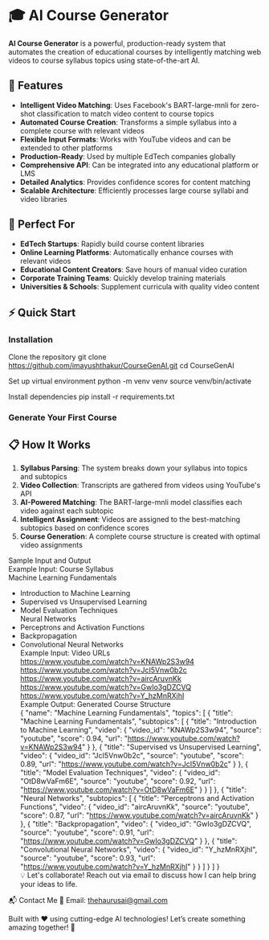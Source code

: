 # 🎓 AI Course Generator

**AI Course Generator** is a powerful, production-ready system that automates the creation of educational courses by intelligently matching web videos to course syllabus topics using state-of-the-art AI.

## 🚀 Features

- **Intelligent Video Matching**: Uses Facebook's BART-large-mnli for zero-shot classification to match video content to course topics
- **Automated Course Creation**: Transforms a simple syllabus into a complete course with relevant videos
- **Flexible Input Formats**: Works with YouTube videos and can be extended to other platforms
- **Production-Ready**: Used by multiple EdTech companies globally
- **Comprehensive API**: Can be integrated into any educational platform or LMS
- **Detailed Analytics**: Provides confidence scores for content matching
- **Scalable Architecture**: Efficiently processes large course syllabi and video libraries

## 🎯 Perfect For

- **EdTech Startups**: Rapidly build course content libraries
- **Online Learning Platforms**: Automatically enhance courses with relevant videos
- **Educational Content Creators**: Save hours of manual video curation
- **Corporate Training Teams**: Quickly develop training materials
- **Universities & Schools**: Supplement curricula with quality video content

## ⚡ Quick Start

### Installation

Clone the repository
git clone https://github.com/imayushthakur/CourseGenAI.git
cd CourseGenAI

Set up virtual environment
python -m venv venv
source venv/bin/activate

Install dependencies
pip install -r requirements.txt

### Generate Your First Course

## 📋 How It Works

1. **Syllabus Parsing**: The system breaks down your syllabus into topics and subtopics
2. **Video Collection**: Transcripts are gathered from videos using YouTube's API
3. **AI-Powered Matching**: The BART-large-mnli model classifies each video against each subtopic
4. **Intelligent Assignment**: Videos are assigned to the best-matching subtopics based on confidence scores
5. **Course Generation**: A complete course structure is created with optimal video assignments

Sample Input and Output
<br>
Example Input: Course Syllabus
<br>
Machine Learning Fundamentals
<br>

- Introduction to Machine Learning
- Supervised vs Unsupervised Learning
- Model Evaluation Techniques
  <br>
  Neural Networks
  <br>
- Perceptrons and Activation Functions
- Backpropagation
- Convolutional Neural Networks
  <br>
  Example Input: Video URLs
  <br>
  https://www.youtube.com/watch?v=KNAWp2S3w94
  https://www.youtube.com/watch?v=JcI5Vnw0b2c
  https://www.youtube.com/watch?v=aircAruvnKk
  https://www.youtube.com/watch?v=GwIo3gDZCVQ
  https://www.youtube.com/watch?v=Y_hzMnRXjhI
  <br>
  Example Output: Generated Course Structure
  <br>
  {
  "name": "Machine Learning Fundamentals",
  "topics": [
  {
  "title": "Machine Learning Fundamentals",
  "subtopics": [
  {
  "title": "Introduction to Machine Learning",
  "video": {
  "video_id": "KNAWp2S3w94",
  "source": "youtube",
  "score": 0.94,
  "url": "https://www.youtube.com/watch?v=KNAWp2S3w94"
  }
  },
  {
  "title": "Supervised vs Unsupervised Learning",
  "video": {
  "video_id": "JcI5Vnw0b2c",
  "source": "youtube",
  "score": 0.89,
  "url": "https://www.youtube.com/watch?v=JcI5Vnw0b2c"
  }
  },
  {
  "title": "Model Evaluation Techniques",
  "video": {
  "video_id": "OtD8wVaFm6E",
  "source": "youtube",
  "score": 0.92,
  "url": "https://www.youtube.com/watch?v=OtD8wVaFm6E"
  }
  }
  ]
  },
  {
  "title": "Neural Networks",
  "subtopics": [
  {
  "title": "Perceptrons and Activation Functions",
  "video": {
  "video_id": "aircAruvnKk",
  "source": "youtube",
  "score": 0.87,
  "url": "https://www.youtube.com/watch?v=aircAruvnKk"
  }
  },
  {
  "title": "Backpropagation",
  "video": {
  "video_id": "GwIo3gDZCVQ",
  "source": "youtube",
  "score": 0.91,
  "url": "https://www.youtube.com/watch?v=GwIo3gDZCVQ"
  }
  },
  {
  "title": "Convolutional Neural Networks",
  "video": {
  "video_id": "Y_hzMnRXjhI",
  "source": "youtube",
  "score": 0.93,
  "url": "https://www.youtube.com/watch?v=Y_hzMnRXjhI"
  }
  }
  ]
  }
  ]
  }
  <br>
  💡 Let's collaborate! Reach out via email to discuss how I can help bring your ideas to life.

📬 Contact Me 📧 Email: thehaurusai@gmail.com

Built with ❤️ using cutting-edge AI technologies! Let’s create something amazing together! 🚀
